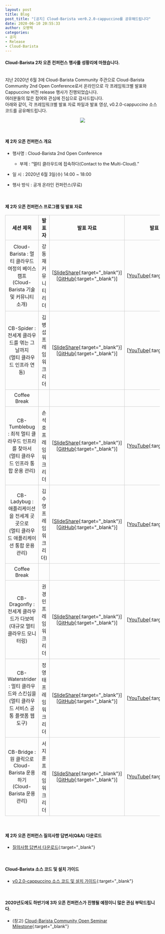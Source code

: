 ```yaml
---
layout: post
title: Blog
post_title: "[공지] Cloud-Barista ver0.2.0-cappuccino를 공유해드립니다"
date: 2020-06-10 20:55:33
author: 오병택
categories: 
- 공지
- Release
- Cloud-Barista
---
```

<style>
    table{
        border-collapse: collapse;
        border-spacing: 5px;
        border:0px solid #CCCCCC;
    }

    th{
        border:1px solid #CCCCCC;
    }

    td{
        border:1px solid #CCCCCC;
        padding: 7px;
    }
</style>

#### Cloud-Barista 2차 오픈 컨퍼런스 행사를 성황리에 마쳤습니다.
<BR>
지난 2020년 6월 3에 Cloud-Barista Community 주관으로 Cloud-Barista Community 2nd Open Conference로서 온라인으로 각 프레임워크별 발표와 Cappuccino 버전 release 행사가 진행되었습니다.<BR>
여러분들의 많은 참여와 관심에 진심으로 감사드립니다.

<BR>
아래와 같이, 각 프레임워크별 발표 자료 파일과 발표 영상, v0.2.0-cappuccino 소스 코드를 공유해드립니다.
<!--more-->

<p align="center">
  <img src="https://cloud-barista.github.io/assets/img/blog/2nd-conference/leaflet-haeder.png">
<BR>
</p>
<BR>

#### 제 2차 오픈 컨퍼런스 개요
* 행사명 : Cloud-Barista 2nd Open Conference<BR>
  * 부제 : “멀티 클라우드에 접속하다(Contact to the Multi-Cloud).”

* 일   시 : 2020년 6월 3일(수) 14:00 ~ 18:00

* 행사 방식 : 공개 온라인 컨퍼런스(무료)

<BR>

#### 제 2차 오픈 컨퍼런스 프로그램 및 발표 자료

| 세션 제목 | 발표자 | 발표 자료 | 발표 영상 |
| :------------------------------: | :--------------: | :----------------: | :--------------------: |
| Cloud-Barista : 멀티 클라우드 여정의 베이스캠프<BR>(Cloud-Barista 기술 및 커뮤니티 소개) | 강동재<BR>커뮤니티 리더 | [[SlideShare](https://www.slideshare.net/cloud-barista/cloudbarista-2-cloudbarista-2st-open-seminar-cloudbarista-technology-and-open-source-community-235056632){:target="_blank"}] [[GitHub](https://github.com/cloud-barista/docs/blob/master/openseminar/v0.2.0-cappuccino/ppt_files/Cappuccino-OpenSeminar-1-Cloud-Barista%20Technology%20and%20Open%20Source%20Community.pdf){:target="_blank"}] | [[YouTube](https://youtu.be/_cwAZsIAWjg){:target="_blank"}] |
| CB-Spider : 전세계 클라우드를 엮는 그날까지<BR>(멀티 클라우드 인프라 연동) | 김병섭<BR>프레임워크 리더 | [[SlideShare](https://www.slideshare.net/cloud-barista/cloudbarista-2-interworking-with-multicloud-infrastructure-235058344){:target="_blank"}] [[GitHub](https://github.com/cloud-barista/docs/blob/master/openseminar/v0.2.0-cappuccino/ppt_files/Cappuccino-OpenSeminar-2-CB-Spider-Interworking%20with%20multi-cloud%20infrastructure.pdf){:target="_blank"}] | [[YouTube](https://youtu.be/qjflPwN_Y-M){:target="_blank"}] | 
| Coffee Break |||
| CB-Tumblebug : 최적 멀티 클라우드 인프라를 찾아서<BR>(멀티 클라우드 인프라 통합 운용 관리) | 손석호<BR>프레임워크 리더 | [[SlideShare](https://www.slideshare.net/cloud-barista/cloudbarista-2-multicloud-infrastructure-integrated-operation-management){:target="_blank"}] [[GitHub](https://github.com/cloud-barista/docs/blob/master/openseminar/v0.2.0-cappuccino/ppt_files/Cappuccino-OpenSeminar-3-CB-Tumblebug-Multi-cloud%20infrastructure%20integrated%20operation%20management.pdf){:target="_blank"}] | [[YouTube](https://youtu.be/qxEnboezCFg){:target="_blank"}] |
| CB-Ladybug : 애플리케이션을 전세계 곳곳으로<BR>(멀티 클라우드 애플리케이션 통합 운용 관리) | 김수영<BR>프레임워크 리더) | [[SlideShare](https://www.slideshare.net/cloud-barista/cloudbarista-2-integrated-management-of-multicloud-applications){:target="_blank"}] [[GitHub](https://github.com/cloud-barista/docs/blob/master/openseminar/v0.2.0-cappuccino/ppt_files/Cappuccino-OpenSeminar-4-CB-Ladybug-Integrated%20management%20of%20multi-cloud%20applications.pdf){:target="_blank"}] | [[YouTube](https://youtu.be/mCdNDBouiEU){:target="_blank"}] |
| Coffee Break |||
| CB-Dragonfly : 전세계 클라우드가 다보여<BR>(대규모 멀티 클라우드 모니터링) | 권경민<BR>프레임워크 리더 | [[SlideShare](https://www.slideshare.net/cloud-barista/cloudbarista-2-cbdragonfly-multi-cloud-integration-monitoring-framework){:target="_blank"}] [[GitHub](https://github.com/cloud-barista/docs/blob/master/openseminar/v0.2.0-cappuccino/ppt_files/Cappuccino-OpenSeminar-5-CB-Dragonfly-Multi%20Cloud%20Integration%20Monitoring%20Framework.pdf){:target="_blank"}] | [[YouTube](https://youtu.be/WktcVBTbVfw){:target="_blank"}] |
| CB-Waterstrider : 멀티 클라우드와 스킨십을<BR>(멀티 클라우드 서비스 공통 플랫폼 웹도구) | 정영태<BR>프레임워크 리더 | [[SlideShare](https://www.slideshare.net/cloud-barista/cloudbarista-2-cbwaterstrider-multi-cloud-service-common-framework-webtool){:target="_blank"}] [[GitHub](https://github.com/cloud-barista/docs/blob/master/openseminar/v0.2.0-cappuccino/ppt_files/Cappuccino-OpenSeminar-6-CB-Waterstrider-Multi%20Cloud%20Service%20Common%20Framework%20WebTool.pdf){:target="_blank"}] | [[YouTube](https://youtu.be/-lUhCizLs-A){:target="_blank"}] |
| CB-Bridge : 원 클릭으로 Cloud-Barista 운용하기<BR>(Cloud-Barista 운용 관리) | 서지훈<BR>프레임워크 리더 | [[SlideShare](https://www.slideshare.net/cloud-barista/cloudbarista-2-cbbridge-multicloud-common-platform-operation-management){:target="_blank"}] [[GitHub](https://github.com/cloud-barista/docs/blob/master/openseminar/v0.2.0-cappuccino/ppt_files/Cappuccino-OpenSeminar-7-CB-Bridge-Multi-cloud%20common%20platform%20operation%20management.pdf){:target="_blank"}] | [[YouTube](https://youtu.be/aVeQ-PUWwq4){:target="_blank"}] |

<BR>

#### 제 2차 오픈 컨퍼런스 질의사항 답변서(Q&A) 다운로드

* [질의사항 답변서 다운로드](https://github.com/cloud-barista/docs/blob/master/openseminar/v0.2.0-cappuccino/Cloud-Barista_2nd_Open_Conference-%EC%A7%88%EC%9D%98%EC%82%AC%ED%95%AD_%EB%8B%B5%EB%B3%80%EC%84%9C.pdf "https://github.com/cloud-barista/docs/blob/master/openseminar/v0.2.0-cappuccino/Cloud-Barista_2nd_Open_Conference-%EC%A7%88%EC%9D%98%EC%82%AC%ED%95%AD_%EB%8B%B5%EB%B3%80%EC%84%9C.pdf"){:target="_blank"}

<BR>

#### Cloud-Barista 소스 코드 및 설치 가이드

* [v0.2.0-cappuccino 소스 코드 및 설치 가이드](https://github.com/cloud-barista/cloud-barista/tree/v0.2.0-cappuccino "https://github.com/cloud-barista/cloud-barista/tree/v0.2.0-cappuccino"){:target="_blank"}


<BR>

#### 2020년도에도 하반기에 3차 오픈 컨퍼런스가 진행될 예정이니 많은 관심 부탁드립니다.

* (참고) [Cloud-Barista Community Open Seminar Milestone](https://cloud-barista.github.io/community/ "Cloud-Barista Open Seminar Milestone"){:target="_blank"}
